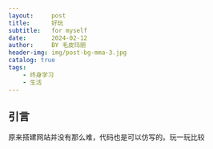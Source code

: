 ```yaml
---
layout:     post
title:      好玩
subtitle:   for myself
date:       2024-02-12
author:     BY 毛皮玛丽
header-img: img/post-bg-mma-3.jpg
catalog: true
tags:
    - 终身学习
    - 生活
---
```



## 引言
原来搭建网站并没有那么难，代码也是可以仿写的。玩一玩比较
